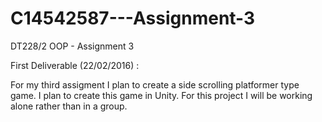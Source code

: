 # C14542587---Assignment-3
DT228/2 OOP - Assignment 3


First Deliverable (22/02/2016) : 

For my third assigment I plan to create a side scrolling platformer type game. 
I plan to create this game in Unity. For this project I will be working alone rather than in a group.

